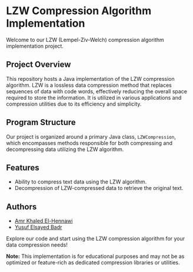# LZW Compression Algorithm Implementation

Welcome to our LZW (Lempel-Ziv-Welch) compression algorithm implementation project.

## Project Overview
This repository hosts a Java implementation of the LZW compression algorithm. LZW is a lossless data compression method that replaces sequences of data with code words, effectively reducing the overall space required to store the information. It is utilized in various applications and compression utilities due to its efficiency and simplicity.

## Program Structure
Our project is organized around a primary Java class, `LZWCompression`, which encompasses methods responsible for both compressing and decompressing data utilizing the LZW algorithm.

## Features
- Ability to compress text data using the LZW algorithm.
- Decompression of LZW-compressed data to retrieve the original text.

## Authors
- [Amr Khaled El-Hennawi](https://github.com/AmrElhennawi)
- [Yusuf Elsayed Badr](https://github.com/yusufbadr)

Explore our code and start using the LZW compression algorithm for your data compression needs!

**Note:** This implementation is for educational purposes and may not be as optimized or feature-rich as dedicated compression libraries or utilities.
